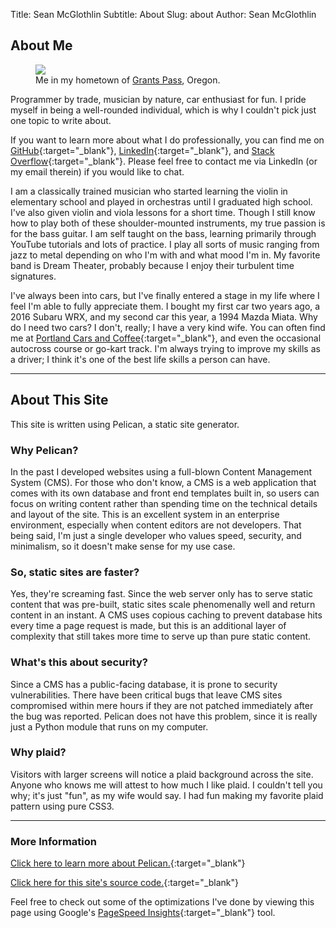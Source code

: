 Title: Sean McGlothlin
Subtitle: About
Slug: about
Author: Sean McGlothlin

## About Me

<figure class="image-right">
  <img src="/images/sean.jpg"/>
  <figcaption>Me in my hometown of <a href="http://www.travelgrantspass.com/" target="_blank">Grants Pass</a>, Oregon.</figcaption>
</figure>

Programmer by trade, musician by nature, car enthusiast for fun. I pride myself in being a well-rounded individual, which is why I couldn't pick just one topic to write about.

If you want to learn more about what I do professionally, you can find me on [GitHub](https://github.com/McGlothlin){:target="_blank"}, [LinkedIn](https://www.linkedin.com/in/smcglothlin){:target="_blank"}, and [Stack Overflow](https://stackoverflow.com/users/5472966/mcglothlin){:target="_blank"}. Please feel free to contact me via LinkedIn (or my email therein) if you would like to chat.

I am a classically trained musician who started learning the violin in elementary school and played in orchestras until I graduated high school. I've also given violin and viola lessons for a short time. Though I still know how to play both of these shoulder-mounted instruments, my true passion is for the bass guitar. I am self taught on the bass, learning primarily through YouTube tutorials and lots of practice. I play all sorts of music ranging from jazz to metal depending on who I'm with and what mood I'm in. My favorite band is Dream Theater, probably because I enjoy their turbulent time signatures.

I've always been into cars, but I've finally entered a stage in my life where I feel I'm able to fully appreciate them. I bought my first car two years ago, a 2016 Subaru WRX, and my second car this year, a 1994 Mazda Miata. Why do I need two cars? I don't, really; I have a very kind wife. You can often find me at [Portland Cars and Coffee](http://www.portlandcarsandcoffee.com/){:target="_blank"}, and even the occasional autocross course or go-kart track. I'm always trying to improve my skills as a driver; I think it's one of the best life skills a person can have.

------------------

## About This Site

This site is written using Pelican, a static site generator.

### Why Pelican?

In the past I developed websites using a full-blown Content Management System (CMS). For those who don't know, a CMS is a web application that comes with its own database and front end templates built in, so users can focus on writing content rather than spending time on the technical details and layout of the site. This is an excellent system in an enterprise environment, especially when content editors are not developers. That being said, I'm just a single developer who values speed, security, and minimalism, so it doesn't make sense for my use case.

### So, static sites are faster?

Yes, they're screaming fast. Since the web server only has to serve static content that was pre-built, static sites scale phenomenally well and return content in an instant. A CMS uses copious caching to prevent database hits every time a page request is made, but this is an additional layer of complexity that still takes more time to serve up than pure static content.

### What's this about security?

Since a CMS has a public-facing database, it is prone to security vulnerabilities. There have been critical bugs that leave CMS sites compromised within mere hours if they are not patched immediately after the bug was reported. Pelican does not have this problem, since it is really just a Python module that runs on my computer.

### Why plaid?

Visitors with larger screens will notice a plaid background across the site. Anyone who knows me will attest to how much I like plaid. I couldn't tell you why; it's just "fun", as my wife would say. I had fun making my favorite plaid pattern using pure CSS3.

--------------------

### More Information

[Click here to learn more about Pelican.](https://blog.getpelican.com){:target="_blank"}

[Click here for this site's source code.](https://github.com/McGlothlin/pelican-site){:target="_blank"}

Feel free to check out some of the optimizations I've done by viewing this page using Google's [PageSpeed Insights](https://developers.google.com/speed/pagespeed/insights/?url=https%3A%2F%2Fseanmcglothlin.com/pages/about.html){:target="_blank"} tool.
